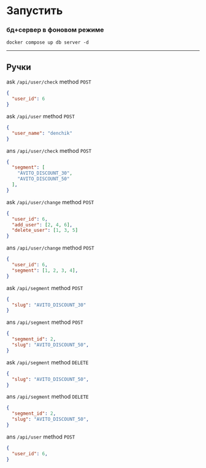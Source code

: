 # Запустить

### бд+сервер в фоновом режиме
``` shell
docker compose up db server -d
```
---


## Ручки
ask `/api/user/check` method `POST`
```json
{
  "user_id": 6
}
```
ask `/api/user` method `POST`
```json
{
  "user_name": "denchik"
}
```
ans `/api/user/check` method `POST`
```json
{
  "segment": [
    "AVITO_DISCOUNT_30", 
    "AVITO_DISCOUNT_50"
  ],
}
```

ask `/api/user/change` method `POST`
```json
{
  "user_id": 6,
  "add_user": [2, 4, 6],
  "delete_user": [1, 3, 5]
}
```
ans `/api/user/change` method `POST`
```json
{
  "user_id": 6,
  "segment": [1, 2, 3, 4],
}
```
ask `/api/segment` method `POST`
```json
{
  "slug": "AVITO_DISCOUNT_30"
}
```
ans `/api/segment` method `POST`
```json
{
  "segment_id": 2,
  "slug": "AVITO_DISCOUNT_50",
}
```
ask `/api/segment` method `DELETE`
```json
{
  "slug": "AVITO_DISCOUNT_50",
}
```
ans `/api/segment` method `DELETE`
```json
{
  "segment_id": 2,
  "slug": "AVITO_DISCOUNT_50",
}
```
ans `/api/user` method `POST`
```json
{
  "user_id": 6,
}
```
